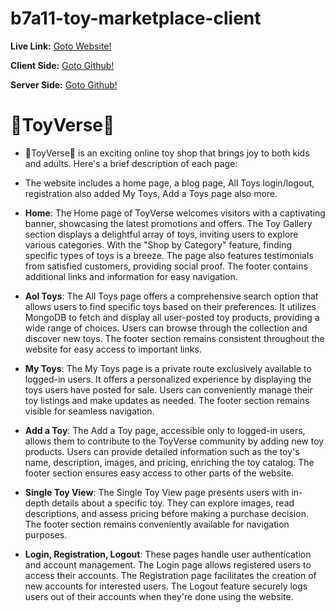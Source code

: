 # b7a11-toy-marketplace-client

**Live Link:** [Goto Website!](https://module-auth-7c320.web.app/)

**Client Side:** [Goto Github!](https://github.com/sheik-mostafizur/toyverse-client.git)

**Server Side:** [Goto Github!](https://github.com/sheik-mostafizur/toyverse-server.git)

# 🌟ToyVerse🌟

- 🌟ToyVerse🌟 is an exciting online toy shop that brings joy to both kids and adults. Here's a brief description of each page:

- The website includes a home page, a blog page, All Toys login/logout, registration also added My Toys, Add a Toys page also more.

- **Home**:  The Home page of ToyVerse welcomes visitors with a captivating banner, showcasing the latest promotions and offers. The Toy Gallery section displays a delightful array of toys, inviting users to explore various categories. With the "Shop by Category" feature, finding specific types of toys is a breeze. The page also features testimonials from satisfied customers, providing social proof. The footer contains additional links and information for easy navigation.

- **Aol Toys**: The All Toys page offers a comprehensive search option that allows users to find specific toys based on their preferences. It utilizes MongoDB to fetch and display all user-posted toy products, providing a wide range of choices. Users can browse through the collection and discover new toys. The footer section remains consistent throughout the website for easy access to important links.

- **My Toys**: The My Toys page is a private route exclusively available to logged-in users. It offers a personalized experience by displaying the toys users have posted for sale. Users can conveniently manage their toy listings and make updates as needed. The footer section remains visible for seamless navigation.

- **Add a Toy**: The Add a Toy page, accessible only to logged-in users, allows them to contribute to the ToyVerse community by adding new toy products. Users can provide detailed information such as the toy's name, description, images, and pricing, enriching the toy catalog. The footer section ensures easy access to other parts of the website.

- **Single Toy View**: The Single Toy View page presents users with in-depth details about a specific toy. They can explore images, read descriptions, and assess pricing before making a purchase decision. The footer section remains conveniently available for navigation purposes.

- **Login, Registration, Logout**: These pages handle user authentication and account management. The Login page allows registered users to access their accounts. The Registration page facilitates the creation of new accounts for interested users. The Logout feature securely logs users out of their accounts when they're done using the website.
